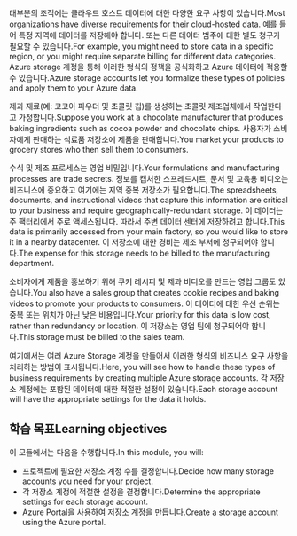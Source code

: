 <span data-ttu-id="da6c4-101">대부분의 조직에는 클라우드 호스트 데이터에 대한 다양한 요구 사항이 있습니다.</span><span class="sxs-lookup"><span data-stu-id="da6c4-101">Most organizations have diverse requirements for their cloud-hosted data.</span></span> <span data-ttu-id="da6c4-102">예를 들어 특정 지역에 데이터를 저장해야 합니다. 또는 다른 데이터 범주에 대한 별도 청구가 필요할 수 있습니다.</span><span class="sxs-lookup"><span data-stu-id="da6c4-102">For example, you might need to store data in a specific region, or you might require separate billing for different data categories.</span></span> <span data-ttu-id="da6c4-103">Azure storage 계정을 통해 이러한 형식의 정책을 공식화하고 Azure 데이터에 적용할 수 있습니다.</span><span class="sxs-lookup"><span data-stu-id="da6c4-103">Azure storage accounts let you formalize these types of policies and apply them to your Azure data.</span></span>

<span data-ttu-id="da6c4-104">제과 재료(예: 코코아 파우더 및 초콜릿 칩)를 생성하는 초콜릿 제조업체에서 작업한다고 가정합니다.</span><span class="sxs-lookup"><span data-stu-id="da6c4-104">Suppose you work at a chocolate manufacturer that produces baking ingredients such as cocoa powder and chocolate chips.</span></span> <span data-ttu-id="da6c4-105">사용자가 소비자에게 판매하는 식료품 저장소에 제품을 판매합니다.</span><span class="sxs-lookup"><span data-stu-id="da6c4-105">You market your products to grocery stores who then sell them to consumers.</span></span>

<span data-ttu-id="da6c4-106">수식 및 제조 프로세스는 영업 비밀입니다.</span><span class="sxs-lookup"><span data-stu-id="da6c4-106">Your formulations and manufacturing processes are trade secrets.</span></span> <span data-ttu-id="da6c4-107">정보를 캡처한 스프레드시트, 문서 및 교육용 비디오는 비즈니스에 중요하고 여기에는 지역 중복 저장소가 필요합니다.</span><span class="sxs-lookup"><span data-stu-id="da6c4-107">The spreadsheets, documents, and instructional videos that capture this information are critical to your business and require geographically-redundant storage.</span></span> <span data-ttu-id="da6c4-108">이 데이터는 주 팩터리에서 주로 액세스됩니다. 따라서 주변 데이터 센터에 저장하려고 합니다.</span><span class="sxs-lookup"><span data-stu-id="da6c4-108">This data is primarily accessed from your main factory, so you would like to store it in a nearby datacenter.</span></span> <span data-ttu-id="da6c4-109">이 저장소에 대한 경비는 제조 부서에 청구되어야 합니다.</span><span class="sxs-lookup"><span data-stu-id="da6c4-109">The expense for this storage needs to be billed to the manufacturing department.</span></span>

<span data-ttu-id="da6c4-110">소비자에게 제품을 홍보하기 위해 쿠키 레시피 및 제과 비디오를 만드는 영업 그룹도 있습니다.</span><span class="sxs-lookup"><span data-stu-id="da6c4-110">You also have a sales group that creates cookie recipes and baking videos to promote your products to consumers.</span></span> <span data-ttu-id="da6c4-111">이 데이터에 대한 우선 순위는 중복 또는 위치가 아닌 낮은 비용입니다.</span><span class="sxs-lookup"><span data-stu-id="da6c4-111">Your priority for this data is low cost, rather than redundancy or location.</span></span> <span data-ttu-id="da6c4-112">이 저장소는 영업 팀에 청구되어야 합니다.</span><span class="sxs-lookup"><span data-stu-id="da6c4-112">This storage must be billed to the sales team.</span></span>

<span data-ttu-id="da6c4-113">여기에서는 여러 Azure Storage 계정을 만들어서 이러한 형식의 비즈니스 요구 사항을 처리하는 방법이 표시됩니다.</span><span class="sxs-lookup"><span data-stu-id="da6c4-113">Here, you will see how to handle these types of business requirements by creating multiple Azure storage accounts.</span></span> <span data-ttu-id="da6c4-114">각 저장소 계정에는 포함된 데이터에 대한 적절한 설정이 있습니다.</span><span class="sxs-lookup"><span data-stu-id="da6c4-114">Each storage account will have the appropriate settings for the data it holds.</span></span>

## <a name="learning-objectives"></a><span data-ttu-id="da6c4-115">학습 목표</span><span class="sxs-lookup"><span data-stu-id="da6c4-115">Learning objectives</span></span>

<span data-ttu-id="da6c4-116">이 모듈에서는 다음을 수행합니다.</span><span class="sxs-lookup"><span data-stu-id="da6c4-116">In this module, you will:</span></span>

 - <span data-ttu-id="da6c4-117">프로젝트에 필요한 저장소 계정 수를 결정합니다.</span><span class="sxs-lookup"><span data-stu-id="da6c4-117">Decide how many storage accounts you need for your project.</span></span>
 - <span data-ttu-id="da6c4-118">각 저장소 계정에 적절한 설정을 결정합니다.</span><span class="sxs-lookup"><span data-stu-id="da6c4-118">Determine the appropriate settings for each storage account.</span></span>
 - <span data-ttu-id="da6c4-119">Azure Portal을 사용하여 저장소 계정을 만듭니다.</span><span class="sxs-lookup"><span data-stu-id="da6c4-119">Create a storage account using the Azure portal.</span></span>